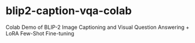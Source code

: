 # blip2-caption-vqa-colab
Colab Demo of BLIP-2 Image Captioning and Visual Question Answering + LoRA Few-Shot Fine-tuning

